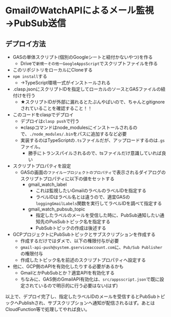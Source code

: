 # GmailのWatchAPIによるメール監視→PubSub送信

## デプロイ方法
- GASの単体スクリプト(個別のGoogleシートと紐付かないやつ)を作る
  - Driveで`新規ーその他ーGoogleAppsScript`でスクリプトファイルを作る
- このリポジトリをローカルにCloneする
- `npm install`する
  - →TypeScript環境一式がインストールされる
- .clasp.jsonにスクリプトIDを指定してローカルのソースとGASファイルの紐付けを行う
  - ★スクリプトIDが外部に漏れるとたぶんやばいので、ちゃんとgitignoreされていることを確認すること！！
- このコードをclaspでデプロイ
  - デプロイは`clasp push`で行う
  - ※claspコマンドはnode_modulesにインストールされるので、`./node_modules/.bin`をパスに追加するなど必要
  - 実装するのはTypeScriptの`.ts`ファイルだが、アップロードするのは`.gs`ファイル。
    - 勝手にトランスパイルされるので、tsファイルだけ意識していれば良い
- スクリプトプロパティを設定
  - GASの画面の`ファイループロジェクトのプロパティ`で表示されるダイアログのスクリプトプロパティに以下の値をセットする
    - gmail_watch_label
      - これは監視したいGmailのラベルのラベルIDを指定する
      - ラベルIDはラベル名とは違うので、適宜GASの`loggingGmailLabels`関数を実行してラベルIDを調べて指定する
    - gmail_watch_pubsub_topic
      - 指定したラベルのメールを受信した時に、PubSub通知したい通知先のPusSubトピック名を指定する
      - PubSubトピックの作成は後述する
- GCPプロジェクトにPubSubトピックとサブスクリプションを作成する
  - 作成するだけではダメで、以下の権限付与が必要
  - `gmail-api-push@system.gserviceaccount.com`に、`Pub/Sub Publisher`の権限付与
  - 作成したトピック名を前述のスクリプトプロパティへ設定する
- 他に、GCP側のAPIを有効化したりする必要があるかも
  - GmailとかPubSubとか？適宜APIを有効化する
  - ちなみに、GAS側のGmailAPI有効化は、`src/appsscript.json`で既に設定されているので明示的に行う必要はない(はず)

以上で、デプロイ完了し、指定したラベルIDのメールを受信するとPubSubトピックへPublishされ、サブスクリプションへ通知が配信されるはず。あとはCloudFunction等で処理してやれば良い。

